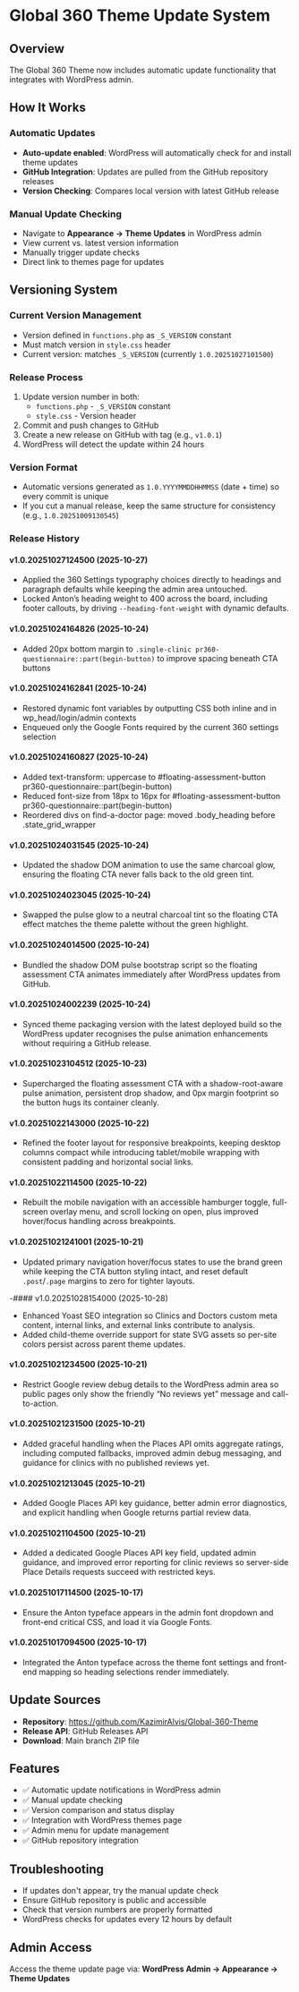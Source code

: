 # Global 360 Theme Update System

## Overview
The Global 360 Theme now includes automatic update functionality that integrates with WordPress admin.

## How It Works

### Automatic Updates
- **Auto-update enabled**: WordPress will automatically check for and install theme updates
- **GitHub Integration**: Updates are pulled from the GitHub repository releases
- **Version Checking**: Compares local version with latest GitHub release

### Manual Update Checking
- Navigate to **Appearance → Theme Updates** in WordPress admin
- View current vs. latest version information
- Manually trigger update checks
- Direct link to themes page for updates

## Versioning System

### Current Version Management
- Version defined in `functions.php` as `_S_VERSION` constant
- Must match version in `style.css` header
- Current version: matches `_S_VERSION` (currently `1.0.20251027101500`)

### Release Process
1. Update version number in both:
   - `functions.php` - `_S_VERSION` constant
   - `style.css` - Version header
2. Commit and push changes to GitHub
3. Create a new release on GitHub with tag (e.g., `v1.0.1`)
4. WordPress will detect the update within 24 hours

### Version Format
- Automatic versions generated as `1.0.YYYYMMDDHHMMSS` (date + time) so every commit is unique
- If you cut a manual release, keep the same structure for consistency (e.g., `1.0.20251009130545`)

### Release History

#### v1.0.20251027124500 (2025-10-27)
- Applied the 360 Settings typography choices directly to headings and paragraph defaults while keeping the admin area untouched.
- Locked Anton’s heading weight to 400 across the board, including footer callouts, by driving `--heading-font-weight` with dynamic defaults.

#### v1.0.20251024164826 (2025-10-24)
- Added 20px bottom margin to `.single-clinic pr360-questionnaire::part(begin-button)` to improve spacing beneath CTA buttons

#### v1.0.20251024162841 (2025-10-24)
- Restored dynamic font variables by outputting CSS both inline and in wp_head/login/admin contexts
- Enqueued only the Google Fonts required by the current 360 settings selection

#### v1.0.20251024160827 (2025-10-24)
- Added text-transform: uppercase to #floating-assessment-button pr360-questionnaire::part(begin-button)
- Reduced font-size from 18px to 16px for #floating-assessment-button pr360-questionnaire::part(begin-button)
- Reordered divs on find-a-doctor page: moved .body_heading before .state_grid_wrapper

#### v1.0.20251024031545 (2025-10-24)
- Updated the shadow DOM animation to use the same charcoal glow, ensuring the floating CTA never falls back to the old green tint.

#### v1.0.20251024023045 (2025-10-24)
- Swapped the pulse glow to a neutral charcoal tint so the floating CTA effect matches the theme palette without the green highlight.

#### v1.0.20251024014500 (2025-10-24)
- Bundled the shadow DOM pulse bootstrap script so the floating assessment CTA animates immediately after WordPress updates from GitHub.

#### v1.0.20251024002239 (2025-10-24)
- Synced theme packaging version with the latest deployed build so the WordPress updater recognises the pulse animation enhancements without requiring a GitHub release.

#### v1.0.20251023104512 (2025-10-23)
- Supercharged the floating assessment CTA with a shadow-root-aware pulse animation, persistent drop shadow, and 0px margin footprint so the button hugs its container cleanly.

#### v1.0.20251022143000 (2025-10-22)
- Refined the footer layout for responsive breakpoints, keeping desktop columns compact while introducing tablet/mobile wrapping with consistent padding and horizontal social links.

#### v1.0.20251022114500 (2025-10-22)
- Rebuilt the mobile navigation with an accessible hamburger toggle, full-screen overlay menu, and scroll locking on open, plus improved hover/focus handling across breakpoints.

#### v1.0.20251021241001 (2025-10-21)
- Updated primary navigation hover/focus states to use the brand green while keeping the CTA button styling intact, and reset default `.post`/`.page` margins to zero for tighter layouts.

-#### v1.0.20251028154000 (2025-10-28)
- Enhanced Yoast SEO integration so Clinics and Doctors custom meta content, internal links, and external links contribute to analysis.
- Added child-theme override support for state SVG assets so per-site colors persist across parent theme updates.
#### v1.0.20251021234500 (2025-10-21)
- Restrict Google review debug details to the WordPress admin area so public pages only show the friendly “No reviews yet” message and call-to-action.

#### v1.0.20251021231500 (2025-10-21)
- Added graceful handling when the Places API omits aggregate ratings, including computed fallbacks, improved admin debug messaging, and guidance for clinics with no published reviews yet.

#### v1.0.20251021213045 (2025-10-21)
- Added Google Places API key guidance, better admin error diagnostics, and explicit handling when Google returns partial review data.

#### v1.0.20251021104500 (2025-10-21)
- Added a dedicated Google Places API key field, updated admin guidance, and improved error reporting for clinic reviews so server-side Place Details requests succeed with restricted keys.

#### v1.0.20251017114500 (2025-10-17)
- Ensure the Anton typeface appears in the admin font dropdown and front-end critical CSS, and load it via Google Fonts.

#### v1.0.20251017094500 (2025-10-17)
- Integrated the Anton typeface across the theme font settings and front-end mapping so heading selections render immediately.

## Update Sources
- **Repository**: https://github.com/KazimirAlvis/Global-360-Theme
- **Release API**: GitHub Releases API
- **Download**: Main branch ZIP file

## Features
- ✅ Automatic update notifications in WordPress admin
- ✅ Manual update checking
- ✅ Version comparison and status display
- ✅ Integration with WordPress themes page
- ✅ Admin menu for update management
- ✅ GitHub repository integration

## Troubleshooting
- If updates don't appear, try the manual update check
- Ensure GitHub repository is public and accessible
- Check that version numbers are properly formatted
- WordPress checks for updates every 12 hours by default

## Admin Access
Access the theme update page via:
**WordPress Admin → Appearance → Theme Updates**
